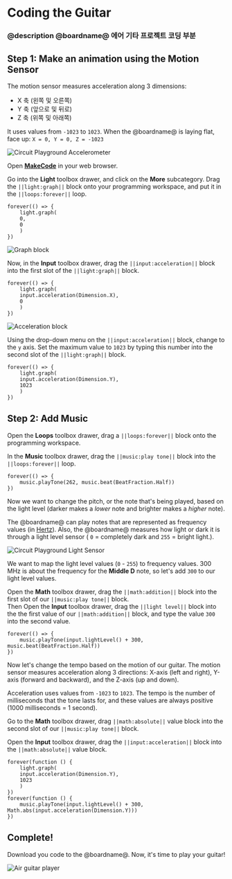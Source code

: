 # Coding the Guitar

### @description @boardname@ 에어 기타 프로젝트 코딩 부분

## Step 1: Make an animation using the Motion Sensor

The motion sensor measures acceleration along 3 dimensions:

* X 축 (왼쪽 및 오른쪽)
* Y 축 (앞으로 및 뒤로)
* Z 축 (위쪽 및 아래쪽)

It uses values from `-1023` to `1023`. When the @boardname@ is laying flat, face up: `X = 0, Y = 0, Z = -1023`

![Circuit Playground Accelerometer](/static/cp/projects/guitar/accelerometer.png)

Open **[MakeCode](@homeurl@)** in your web browser.

Go into the **Light** toolbox drawer, and click on the **More** subcategory. Drag the `||light:graph||` block onto your programming workspace, and put it in the `||loops:forever||` loop.

```blocks
forever(() => {
    light.graph(
    0,
    0
    )
})
```

![Graph block](/static/cp/projects/guitar/graph-block.gif)

Now, in the **Input** toolbox drawer, drag the `||input:acceleration||` block into the first slot of the `||light:graph||` block.

```blocks
forever(() => {
    light.graph(
    input.acceleration(Dimension.X),
    0
    )
})
```

![Acceleration block](/static/cp/projects/guitar/acceleration-block.gif)

Using the drop-down menu on the `||input:acceleration||` block, change to the `y` axis. Set the maximum value to `1023` by typing this number into the second slot of the `||light:graph||` block.

```blocks
forever(() => {
    light.graph(
    input.acceleration(Dimension.Y),
    1023
    )
})
```

## Step 2: Add Music

Open the **Loops** toolbox drawer, drag a `||loops:forever||` block onto the programming workspace.

In the **Music** toolbox drawer, drag the `||music:play tone||` block into the `||loops:forever||` loop.

```blocks
forever(() => {
    music.playTone(262, music.beat(BeatFraction.Half))
})
```

Now we want to change the pitch, or the note that's being played, based on the light level (darker makes a *lower* note and brighter makes a *higher* note).

The @boardname@ can play notes that are represented as frequency values (in [Hertz](https://en.wikipedia.org/wiki/Hertz)). Also, the @boardname@ measures how light or dark it is through a light level sensor ( `0` = completely dark and `255` = bright light.).

![Circuit Playground Light Sensor](/static/cp/projects/guitar/light-sensor.png)

We want to map the light level values (`0` - `255`) to frequency values. 300 MHz is about the frequency for the **Middle D** note, so let's add `300` to our light level values.

Open the **Math** toolbox drawer, drag the `||math:addition||` block into the first slot of our `||music:play tone||` block.  
Then Open the **Input** toolbox drawer, drag the `||light level||` block into the the first value of our `||math:addition||` block, and type the value `300` into the second value.

```blocks
forever(() => {
    music.playTone(input.lightLevel() + 300, music.beat(BeatFraction.Half))
})
```

Now let's change the tempo based on the motion of our guitar. The motion sensor measures acceleration along 3 directions: X-axis (left and right), Y-axis (forward and backward), and the Z-axis (up and down).

Acceleration uses values from `-1023` to `1023`. The tempo is the number of milliseconds that the tone lasts for, and these values are always positive (1000 milliseconds = 1 second).

Go to the **Math** toolbox drawer, drag `||math:absolute||` value block into the second slot of our `||music:play tone||` block.

Open the **Input** toolbox drawer, drag the `||input:acceleration||` block into the `||math:absolute||` value block.

```blocks
forever(function () {
    light.graph(
    input.acceleration(Dimension.Y),
    1023
    )
})
forever(function () {
    music.playTone(input.lightLevel() + 300, Math.abs(input.acceleration(Dimension.Y)))
})
```

## Complete!

Download you code to the @boardname@. Now, it's time to play your guitar!

![Air guitar player](/static/cp/projects/guitar/guitar-in-action.jpg)